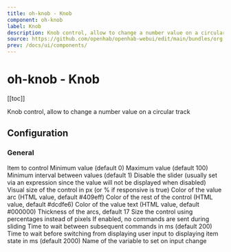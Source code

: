 ```yaml
---
title: oh-knob - Knob
component: oh-knob
label: Knob
description: Knob control, allow to change a number value on a circular track
source: https://github.com/openhab/openhab-webui/edit/main/bundles/org.openhab.ui/doc/components/oh-knob.md
prev: /docs/ui/components/
---
```


# oh-knob - Knob

<!-- Put a screenshot here if relevant:
![](./images/oh-knob/header.jpg)
-->

[[toc]]

<!-- Note: you can overwrite the definition-provided description and add your own intro/additional sections instead -->
<!-- DO NOT REMOVE the following comments if you intend to keep the definition-provided description -->
<!-- GENERATED componentDescription -->
Knob control, allow to change a number value on a circular track
<!-- GENERATED /componentDescription -->

## Configuration

<!-- DO NOT REMOVE the following comments -->
<!-- GENERATED props -->
### General
<div class="props">
<PropGroup label="General">
<PropBlock type="TEXT" name="item" label="Item" context="item">
  <PropDescription>
    Item to control
  </PropDescription>
</PropBlock>
<PropBlock type="INTEGER" name="min" label="Min">
  <PropDescription>
    Minimum value (default 0)
  </PropDescription>
</PropBlock>
<PropBlock type="INTEGER" name="max" label="Max">
  <PropDescription>
    Maximum value (default 100)
  </PropDescription>
</PropBlock>
<PropBlock type="DECIMAL" name="stepSize" label="Step">
  <PropDescription>
    Minimum interval between values (default 1)
  </PropDescription>
</PropBlock>
<PropBlock type="BOOLEAN" name="disabled" label="Disabled">
  <PropDescription>
    Disable the slider (usually set via an expression since the value will not be displayed when disabled)
  </PropDescription>
</PropBlock>
<PropBlock type="INTEGER" name="size" label="Size">
  <PropDescription>
    Visual size of the control in px (or % if responsive is true)
  </PropDescription>
</PropBlock>
<PropBlock type="TEXT" name="primaryColor" label="Primary Color">
  <PropDescription>
    Color of the value arc (HTML value, default #409eff)
  </PropDescription>
</PropBlock>
<PropBlock type="TEXT" name="secondaryColor" label="Secondary Color">
  <PropDescription>
    Color of the rest of the control (HTML value, default #dcdfe6)
  </PropDescription>
</PropBlock>
<PropBlock type="TEXT" name="textColor" label="Text Color">
  <PropDescription>
    Color of the value text (HTML value, default #000000)
  </PropDescription>
</PropBlock>
<PropBlock type="TEXT" name="strokeWidth" label="Stroke Width">
  <PropDescription>
    Thickness of the arcs, default 17
  </PropDescription>
</PropBlock>
<PropBlock type="BOOLEAN" name="responsive" label="Responsive">
  <PropDescription>
    Size the control using percentages instead of pixels
  </PropDescription>
</PropBlock>
<PropBlock type="BOOLEAN" name="releaseOnly" label="Send command only on release">
  <PropDescription>
    If enabled, no commands are sent during sliding
  </PropDescription>
</PropBlock>
<PropBlock type="INTEGER" name="commandInterval" label="Command Interval">
  <PropDescription>
    Time to wait between subsequent commands in ms (default 200)
  </PropDescription>
</PropBlock>
<PropBlock type="INTEGER" name="delayStateDisplay" label="Delay State Display">
  <PropDescription>
    Time to wait before switching from displaying user input to displaying item state in ms (default 2000)
  </PropDescription>
</PropBlock>
<PropBlock type="TEXT" name="variable" label="Variable">
  <PropDescription>
    Name of the variable to set on input change
  </PropDescription>
</PropBlock>
</PropGroup>
</div>


<!-- GENERATED /props -->

<!-- If applicable describe how properties are forwarded to a underlying component from Framework7, ECharts, etc.:
### Inherited Properties

-->

<!-- If applicable describe the slots recognized by the component and what they represent:
### Slots

#### `default`

The contents of the oh-knob.

-->

<!-- Add as many examples as desired - put the YAML in a details container when it becomes too long (~150/200+ lines):
## Examples

### Example 1

![](./images/oh-knob/example1.jpg)

```yaml
component: oh-knob
config:
  prop1: value1
  prop2: value2
```

### Example 2

![](./images/oh-knob/example2.jpg)

::: details YAML
```yaml
component: oh-knob
config:
  prop1: value1
  prop2: value2
slots
```
:::

-->

<!-- Try to clean up URLs to the forum (https://community.openhab.org/t/<threadID>[/<postID>] should suffice)
## Community Resources

- [Community Post 1](https://community.openhab.org/t/12345)
- [Community Post 2](https://community.openhab.org/t/23456)
-->

